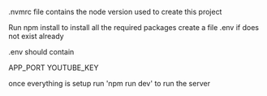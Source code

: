 .nvmrc file contains the node version used to create this project

Run npm install to install all the required packages
create a file .env if does not exist already

.env should contain

APP_PORT
YOUTUBE_KEY

once everything is setup run 'npm run dev' to run the server
